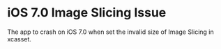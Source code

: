iOS 7.0 Image Slicing Issue
==============================

The app to crash on iOS 7.0 when set the invalid size of Image Slicing in xcasset.